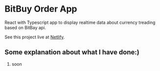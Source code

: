 # BitBuy Order App

React with Typescript app to display realtime data about currency treading based on BitBay api.

See this project live at [Netlify](https://bitby-order-book.netlify.app/).

## Some explanation about what I have done:)

1. soon
